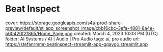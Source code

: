 # Beat Inspect

cover: https://storage.googleapis.com/s4a-prod-share-preview/default/st_app_screenshot_image/cbb16cbc-3efa-4881-8a4e-b60420f2f865/Home_Page.png
created: March 4, 2023 10:03 PM (UTC)
folder: AI Systems / AI | Audio | Pro Audio
tags: ai, pro audio
url: https://stefanrmmr-beatinspect-streamlit-app-gqaygo.streamlit.app